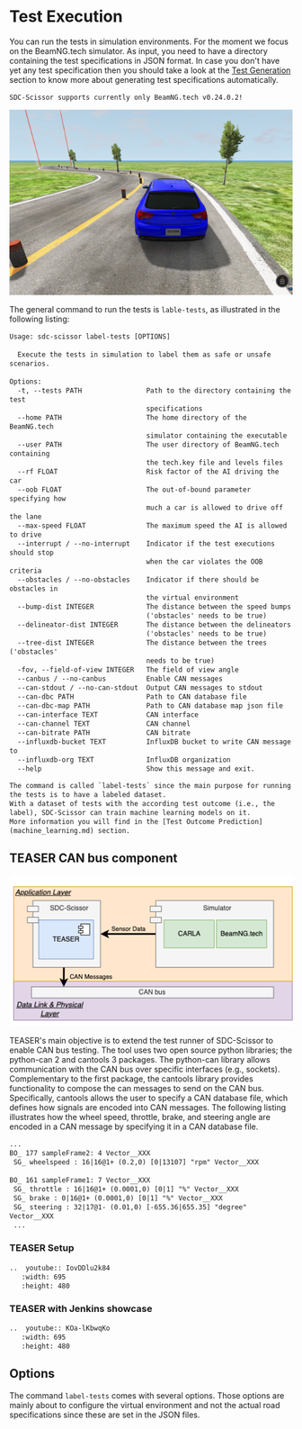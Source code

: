 # Test Execution
You can run the tests in simulation environments. For the moment we focus on the BeamNG.tech simulator.
As input, you need to have a directory containing the test specifications in JSON format.
In case you don't have yet any test specification then you should take a look at the [Test Generation](test_generation.md) section to know more about generating test specifications automatically.

```{note}
SDC-Scissor supports currently only BeamNG.tech v0.24.0.2!
```

![](../images/beamng-test.png)

The general command to run the tests is `lable-tests`, as illustrated in the following listing:
```text
Usage: sdc-scissor label-tests [OPTIONS]

  Execute the tests in simulation to label them as safe or unsafe scenarios.

Options:
  -t, --tests PATH                Path to the directory containing the test
                                  specifications
  --home PATH                     The home directory of the BeamNG.tech
                                  simulator containing the executable
  --user PATH                     The user directory of BeamNG.tech containing
                                  the tech.key file and levels files
  --rf FLOAT                      Risk factor of the AI driving the car
  --oob FLOAT                     The out-of-bound parameter specifying how
                                  much a car is allowed to drive off the lane
  --max-speed FLOAT               The maximum speed the AI is allowed to drive
  --interrupt / --no-interrupt    Indicator if the test executions should stop
                                  when the car violates the OOB criteria
  --obstacles / --no-obstacles    Indicator if there should be obstacles in
                                  the virtual environment
  --bump-dist INTEGER             The distance between the speed bumps
                                  ('obstacles' needs to be true)
  --delineator-dist INTEGER       The distance between the delineators
                                  ('obstacles' needs to be true)
  --tree-dist INTEGER             The distance between the trees ('obstacles'
                                  needs to be true)
  -fov, --field-of-view INTEGER   The field of view angle
  --canbus / --no-canbus          Enable CAN messages
  --can-stdout / --no-can-stdout  Output CAN messages to stdout
  --can-dbc PATH                  Path to CAN database file
  --can-dbc-map PATH              Path to CAN database map json file
  --can-interface TEXT            CAN interface
  --can-channel TEXT              CAN channel
  --can-bitrate PATH              CAN bitrate
  --influxdb-bucket TEXT          InfluxDB bucket to write CAN message to
  --influxdb-org TEXT             InfluxDB organization
  --help                          Show this message and exit.
```

```{note}
The command is called `label-tests` since the main purpose for running the tests is to have a labeled dataset.
With a dataset of tests with the according test outcome (i.e., the label), SDC-Scissor can train machine learning models on it.
More information you will find in the [Test Outcome Prediction](machine_learning.md) section.
```

## TEASER CAN bus component
![](../images/teaser-system-view.png)

TEASER's main objective is to extend the test runner of SDC-Scissor to enable CAN bus testing.
The tool uses two open source python libraries; the python-can 2 and cantools 3 packages.
The python-can library allows communication with the CAN bus over specific interfaces (e.g., sockets).
Complementary to the first package, the cantools library provides functionality to compose the can messages to send on the CAN bus.
Specifically, cantools allows the user to specify a CAN database file, which defines how signals are encoded into CAN messages.
The following listing illustrates how the wheel speed, throttle, brake, and steering angle are encoded in a CAN message by specifying it in a CAN database file.

````text
...
BO_ 177 sampleFrame2: 4 Vector__XXX
 SG_ wheelspeed : 16|16@1+ (0.2,0) [0|13107] "rpm" Vector__XXX

BO_ 161 sampleFrame1: 7 Vector__XXX
 SG_ throttle : 16|16@1+ (0.0001,0) [0|1] "%" Vector__XXX
 SG_ brake : 0|16@1+ (0.0001,0) [0|1] "%" Vector__XXX
 SG_ steering : 32|17@1- (0.01,0) [-655.36|655.35] "degree" Vector__XXX
 ...
````

### TEASER Setup
```{eval-rst}
..  youtube:: IovDDlu2k84
   :width: 695
   :height: 480
```

### TEASER with Jenkins showcase
```{eval-rst}
..  youtube:: KOa-lKbwqKo
   :width: 695
   :height: 480
```
## Options
The command `label-tests` comes with several options.
Those options are mainly about to configure the virtual environment and not the actual road specifications since these are set in the JSON files.
